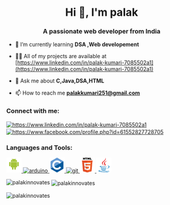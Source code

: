 <h1 align="center">Hi 👋, I'm palak</h1>
<h3 align="center">A passionate web developer from India</h3>
<img align="right" scr="" alt="">

- 🌱 I’m currently learning **DSA ,Web developement**

- 👨‍💻 All of my projects are available at [https://www.linkedin.com/in/palak-kumari-7085502a1](https://www.linkedin.com/in/palak-kumari-7085502a1)

- 💬 Ask me about **C,Java,DSA,HTML**

- 📫 How to reach me **palakkumari251@gmail.com**

<h3 align="left">Connect with me:</h3>
<p align="left">
<a href="https://linkedin.com/in/https://www.linkedin.com/in/palak-kumari-7085502a1" target="blank"><img align="center" src="https://raw.githubusercontent.com/rahuldkjain/github-profile-readme-generator/master/src/images/icons/Social/linked-in-alt.svg" alt="https://www.linkedin.com/in/palak-kumari-7085502a1" height="30" width="40" /></a>
<a href="https://fb.com/https://www.facebook.com/profile.php?id=61552827728705" target="blank"><img align="center" src="https://raw.githubusercontent.com/rahuldkjain/github-profile-readme-generator/master/src/images/icons/Social/facebook.svg" alt="https://www.facebook.com/profile.php?id=61552827728705" height="30" width="40" /></a>
</p>

<h3 align="left">Languages and Tools:</h3>
<p align="left"> <a href="https://developer.android.com" target="_blank" rel="noreferrer"> <img src="https://raw.githubusercontent.com/devicons/devicon/master/icons/android/android-original-wordmark.svg" alt="android" width="40" height="40"/> </a> <a href="https://www.arduino.cc/" target="_blank" rel="noreferrer"> <img src="https://cdn.worldvectorlogo.com/logos/arduino-1.svg" alt="arduino" width="40" height="40"/> </a> <a href="https://www.cprogramming.com/" target="_blank" rel="noreferrer"> <img src="https://raw.githubusercontent.com/devicons/devicon/master/icons/c/c-original.svg" alt="c" width="40" height="40"/> </a> <a href="https://git-scm.com/" target="_blank" rel="noreferrer"> <img src="https://www.vectorlogo.zone/logos/git-scm/git-scm-icon.svg" alt="git" width="40" height="40"/> </a> <a href="https://www.w3.org/html/" target="_blank" rel="noreferrer"> <img src="https://raw.githubusercontent.com/devicons/devicon/master/icons/html5/html5-original-wordmark.svg" alt="html5" width="40" height="40"/> </a> <a href="https://www.java.com" target="_blank" rel="noreferrer"> <img src="https://raw.githubusercontent.com/devicons/devicon/master/icons/java/java-original.svg" alt="java" width="40" height="40"/> </a> </p>

<p><img align="left" src="https://github-readme-stats.vercel.app/api/top-langs?username=palakinnovates&show_icons=true&locale=en&layout=compact" alt="palakinnovates" /></p>

<p>&nbsp;<img align="center" src="https://github-readme-stats.vercel.app/api?username=palakinnovates&show_icons=true&locale=en" alt="palakinnovates" /></p>

<p><img align="center" src="https://github-readme-streak-stats.herokuapp.com/?user=palakinnovates&" alt="palakinnovates" /></p>


